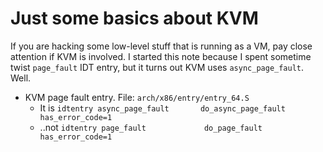 # Just some basics about KVM

If you are hacking some low-level stuff that is running as a VM,
pay close attention if KVM is involved. I started this note because
I spent sometime twist `page_fault` IDT entry, but it turns out
KVM uses `async_page_fault`. Well.

- KVM page fault entry. File: `arch/x86/entry/entry_64.S`
	- It is `idtentry async_page_fault       do_async_page_fault     has_error_code=1`
	- ..not `idtentry page_fault             do_page_fault           has_error_code=1`
